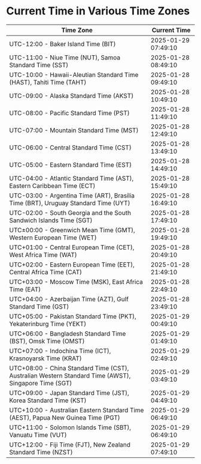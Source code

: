 # Current Time in Various Time Zones

| Time Zone | Current Time |
|-----------|--------------|
| UTC-12:00 - Baker Island Time (BIT) | 2025-01-29 07:49:10 |
| UTC-11:00 - Niue Time (NUT), Samoa Standard Time (SST) | 2025-01-28 08:49:10 |
| UTC-10:00 - Hawaii-Aleutian Standard Time (HAST), Tahiti Time (TAHT) | 2025-01-28 09:49:10 |
| UTC-09:00 - Alaska Standard Time (AKST) | 2025-01-28 10:49:10 |
| UTC-08:00 - Pacific Standard Time (PST) | 2025-01-28 11:49:10 |
| UTC-07:00 - Mountain Standard Time (MST) | 2025-01-28 12:49:10 |
| UTC-06:00 - Central Standard Time (CST) | 2025-01-28 13:49:10 |
| UTC-05:00 - Eastern Standard Time (EST) | 2025-01-28 14:49:10 |
| UTC-04:00 - Atlantic Standard Time (AST), Eastern Caribbean Time (ECT) | 2025-01-28 15:49:10 |
| UTC-03:00 - Argentina Time (ART), Brasília Time (BRT), Uruguay Standard Time (UYT) | 2025-01-28 16:49:10 |
| UTC-02:00 - South Georgia and the South Sandwich Islands Time (SGT) | 2025-01-28 17:49:10 |
| UTC±00:00 - Greenwich Mean Time (GMT), Western European Time (WET) | 2025-01-28 19:49:10 |
| UTC+01:00 - Central European Time (CET), West Africa Time (WAT) | 2025-01-28 20:49:10 |
| UTC+02:00 - Eastern European Time (EET), Central Africa Time (CAT) | 2025-01-28 21:49:10 |
| UTC+03:00 - Moscow Time (MSK), East Africa Time (EAT) | 2025-01-28 22:49:10 |
| UTC+04:00 - Azerbaijan Time (AZT), Gulf Standard Time (GST) | 2025-01-28 23:49:10 |
| UTC+05:00 - Pakistan Standard Time (PKT), Yekaterinburg Time (YEKT) | 2025-01-29 00:49:10 |
| UTC+06:00 - Bangladesh Standard Time (BST), Omsk Time (OMST) | 2025-01-29 01:49:10 |
| UTC+07:00 - Indochina Time (ICT), Krasnoyarsk Time (KRAT) | 2025-01-29 02:49:10 |
| UTC+08:00 - China Standard Time (CST), Australian Western Standard Time (AWST), Singapore Time (SGT) | 2025-01-29 03:49:10 |
| UTC+09:00 - Japan Standard Time (JST), Korea Standard Time (KST) | 2025-01-29 04:49:10 |
| UTC+10:00 - Australian Eastern Standard Time (AEST), Papua New Guinea Time (PGT) | 2025-01-29 06:49:10 |
| UTC+11:00 - Solomon Islands Time (SBT), Vanuatu Time (VUT) | 2025-01-29 06:49:10 |
| UTC+12:00 - Fiji Time (FJT), New Zealand Standard Time (NZST) | 2025-01-29 07:49:10 |
